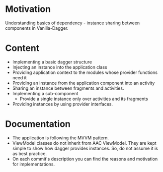 # Motivation
Understanding basics of dependency - instance sharing between components in Vanilla-Dagger.

# Content
- Implementing a basic dagger structure
- Injecting an instance into the application class
- Providing application context to the modules whose provider functions need it
- Providing an instance from the application component into an activity
- Sharing an instance between fragments and activities.
- Implementing a sub-component
    - Provide a single instance only over activities and its fragments
- Providing instances by using provider interfaces.

# Documentation
- The application is following the MVVM pattern.
- ViewModel classes do not inherit from AAC ViewModel. They are kept simple to show how dagger provides instances. So, do not assume it is as best practice.
- On each commit's description you can find the reasons and motivation for implementations.